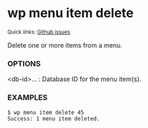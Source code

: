 # wp menu item delete

<small>Quick links: <a href="https://github.com/issues?q=is%3Aopen+label%3Acommand%3Amenu-item-delete+sort%3Aupdated-desc+org%3Awp-cli">Github issues</a></small>

Delete one or more items from a menu.

### OPTIONS

&lt;db-id&gt;...
: Database ID for the menu item(s).

### EXAMPLES

    $ wp menu item delete 45
    Success: 1 menu item deleted.



